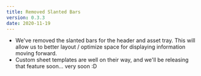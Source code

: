 ```yaml
---
title: Removed Slanted Bars
version: 0.3.3
date: 2020-11-19
---
```


- We've removed the slanted bars for the header and asset tray. This will allow us to better layout / optimize space for displaying information moving forward.
- Custom sheet templates are well on their way, and we'll be releasing that feature soon... very soon :D
